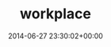 ---
title:		"workplace"
type:		"photos"
mediatype:		"upload"
description:		"TBC"
date:		"2014-06-27 23:30:02+00:00"
album:		"city"
filename:		"workplace.md"
series:		""
cl_public_id:		"city/workplace"
cl_version:		1497000467
format:		"jpg"
bytes:		2007286
width:		2560
height:		1440
colours:
- "#332F2A"
- "#776F61"
- "#3A3328"
- "#07060B"
- "#111011"
- "#6C614D"
- "#D1C9BA"
- "#201915"
- "#0A070B"
- "#737162"
- "#BA9462"
exposure_mode:		"Auto"
program:		"Program AE"
aperture:		"2.2"
focal_length:		"4.1 mm"
iso:		"100"
shutter_speed:		"1/30"
metering:		"Multi-segment"
flash:		"No Flash"
white_balance:		"Auto"
colour_temp:		"No colour temperature"
has_crop:		"No"
orientation:		"Horizontal (normal)"
camera_model:		"iPhone 5s"
lens_info:		"4.12mm f/2.2"
artist:		"No artist info"
x_resolution:		"72"
y_resolution:		"72"
---